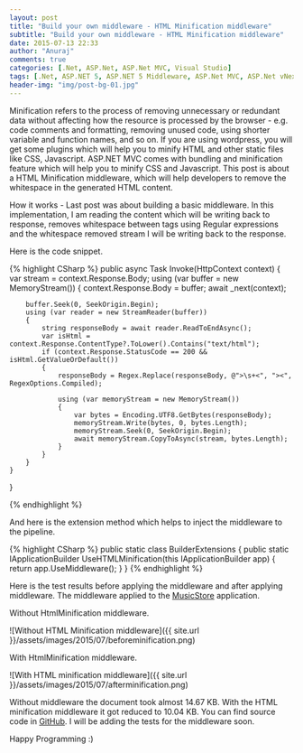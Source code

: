 ```yaml
---
layout: post
title: "Build your own middleware - HTML Minification middleware"
subtitle: "Build your own middleware - HTML Minification middleware"
date: 2015-07-13 22:33
author: "Anuraj"
comments: true
categories: [.Net, ASP.Net, ASP.Net MVC, Visual Studio]
tags: [.Net, ASP.NET 5, ASP.NET 5 Middleware, ASP.Net MVC, ASP.Net vNext, C#, HTML Minification, Middleware]
header-img: "img/post-bg-01.jpg"
---
```

Minification refers to the process of removing unnecessary or redundant data without affecting how the resource is processed by the browser - e.g. code comments and formatting, removing unused code, using shorter variable and function names, and so on. If you are using wordpress, you will get some plugins which will help you to minify HTML and other static files like CSS, Javascript. ASP.NET MVC comes with bundling and minification feature which will help you to minify CSS and Javascript. This post is about a HTML Minification middleware, which will help developers to remove the whitespace in the generated HTML content.

How it works - Last post was about building a basic middleware. In this implementation, I am reading the content which will be writing back to response, removes whitespace between tags using Regular expressions and the whitespace removed stream I will be writing back to the response.

Here is the code snippet.

{% highlight CSharp %}
public async Task Invoke(HttpContext context)
{
	var stream = context.Response.Body;
	using (var buffer = new MemoryStream())
	{
		context.Response.Body = buffer;
		await _next(context);

		buffer.Seek(0, SeekOrigin.Begin);
		using (var reader = new StreamReader(buffer))
		{
			string responseBody = await reader.ReadToEndAsync();
			var isHtml = context.Response.ContentType?.ToLower().Contains("text/html");
			if (context.Response.StatusCode == 200 && isHtml.GetValueOrDefault())
			{
				responseBody = Regex.Replace(responseBody, @">\s+<", "><", RegexOptions.Compiled);

				using (var memoryStream = new MemoryStream())
				{
					var bytes = Encoding.UTF8.GetBytes(responseBody);
					memoryStream.Write(bytes, 0, bytes.Length);
					memoryStream.Seek(0, SeekOrigin.Begin);
					await memoryStream.CopyToAsync(stream, bytes.Length);
				}
			}
		}
	}
}

{% endhighlight %}

And here is the extension method which helps to inject the middleware to the pipeline.

{% highlight CSharp %}
public static class BuilderExtensions
{
	public static IApplicationBuilder UseHTMLMinification(this IApplicationBuilder app)
	{
		return app.UseMiddleware<HtmlMinificationMiddleware>();
	}
}
{% endhighlight %}

Here is the test results before applying the middleware and after applying middleware. The middleware applied to the [MusicStore](https://github.com/aspnet/MusicStore) application.

Without HtmlMinification middleware.

![Without HTML Minification middleware]({{ site.url }}/assets/images/2015/07/beforeminification.png)

With HtmlMinification middleware.

![With HTML minification middleware]({{ site.url }}/assets/images/2015/07/afterminification.png)

Without middleware the document took almost 14.67 KB. With the HTML minification middleware it got reduced to 10.04 KB. You can find source code in [GitHub](https://github.com/anuraj/HtmlMinificationMiddleware). I will be adding the tests for the middleware soon.

Happy Programming :)

